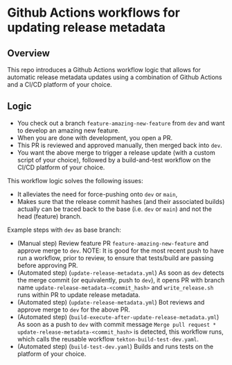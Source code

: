 # Github Actions workflows for updating release metadata

## Overview

This repo introduces a Github Actions workflow logic that allows for automatic release metadata updates using a combination of Github Actions and a CI/CD platform of your choice.

## Logic

- You check out a branch `feature-amazing-new-feature` from `dev` and want to develop an amazing new feature.
- When you are done with development, you open a PR. 
- This PR is reviewed and approved manually, then merged back into `dev`.
- You want the above merge to trigger a release update (with a custom script of your choice), followed by a build-and-test workflow on the CI/CD platform of your choice.

This workflow logic solves the following issues:
 - It alleviates the need for force-pushing onto `dev` or `main`,
 - Makes sure that the release commit hashes (and their associated builds) actually can be traced back to the base (i.e. `dev` or `main`) and not the head (feature) branch.

Example steps with `dev` as base branch:
 - (Manual step) Review feature PR `feature-amazing-new-feature` and approve merge to `dev`. NOTE: It is good for the most recent push to have run a workflow, prior to review,  to ensure that tests/build are passing before approving PR.
 - (Automated step) (`update-release-metadata.yml`) As soon as `dev` detects the merge commit (or equivalently, push to `dev`), it opens PR with branch name `update-release-metadata-<commit_hash>` and `write_release.sh` runs within PR to update release metadata.
 - (Automated step) (`update-release-metadata.yml`) Bot reviews and approve merge to `dev` for the above PR.
 - (Automated step) (`build-execute-after-update-release-metadata.yml`) As soon as a push to `dev` with commit message `Merge pull request * update-release-metadata-<commit_hash>` is detected, this workflow runs, which calls the reusable workflow `tekton-build-test-dev.yaml`.
 - (Automated step) (`build-test-dev.yaml`) Builds and runs tests on the platform of your choice.

